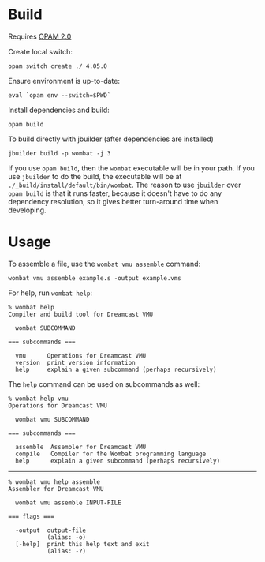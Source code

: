 Build
=====

Requires [OPAM 2.0](https://opam.ocaml.org/blog/opam-2-0-preview/#Let-39-s-go-then-how-to-try-it)

Create local switch:

    opam switch create ./ 4.05.0

Ensure environment is up-to-date:

    eval `opam env --switch=$PWD`

Install dependencies and build:

    opam build

To build directly with jbuilder (after dependencies are installed)

    jbuilder build -p wombat -j 3

If you use `opam build`, then the `wombat` executable will be in your
path. If you use `jbuilder` to do the build, the executable will be at
`./_build/install/default/bin/wombat`. The reason to use `jbuilder`
over `opam build` is that it runs faster, because it doesn't have to
do any dependency resolution, so it gives better turn-around time when
developing.

Usage
=====

To assemble a file, use the `wombat vmu assemble` command:

    wombat vmu assemble example.s -output example.vms

For help, run `wombat help`:

    % wombat help
    Compiler and build tool for Dreamcast VMU
    
      wombat SUBCOMMAND
    
    === subcommands ===
    
      vmu      Operations for Dreamcast VMU
      version  print version information
      help     explain a given subcommand (perhaps recursively)

The `help` command can be used on subcommands as well:

    % wombat help vmu
    Operations for Dreamcast VMU
    
      wombat vmu SUBCOMMAND
    
    === subcommands ===
    
      assemble  Assembler for Dreamcast VMU
      compile   Compiler for the Wombat programming language
      help      explain a given subcommand (perhaps recursively)

---

    % wombat vmu help assemble
    Assembler for Dreamcast VMU
    
      wombat vmu assemble INPUT-FILE
    
    === flags ===
    
      -output  output-file
               (alias: -o)
      [-help]  print this help text and exit
               (alias: -?)
